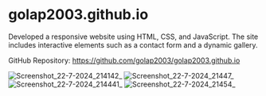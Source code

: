 # golap2003.github.io

Developed a responsive website using HTML, CSS, and JavaScript. The site includes interactive elements such as a contact form and a dynamic gallery.

GitHub Repository: https://github.com/golap2003/golap2003.github.io

![Screenshot_22-7-2024_214142_](https://github.com/user-attachments/assets/e1659756-0564-4dbe-b8d4-ce17eaf7ee73)
![Screenshot_22-7-2024_21447_](https://github.com/user-attachments/assets/8767da60-79f3-4869-8c60-3c3a4e994104)
![Screenshot_22-7-2024_214441_](https://github.com/user-attachments/assets/12278d2e-0451-4664-b0e3-9b4a84ba88db)
![Screenshot_22-7-2024_21454_](https://github.com/user-attachments/assets/d3ec1129-2f18-4d66-8f3d-cf003c29513f)

